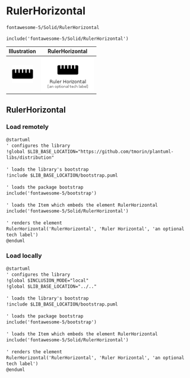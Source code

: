 # RulerHorizontal


```text
fontawesome-5/Solid/RulerHorizontal
```

```text
include('fontawesome-5/Solid/RulerHorizontal')
```



| Illustration | RulerHorizontal |
| :---: | :---: |
| ![illustration for Illustration](../../fontawesome-5/Solid/RulerHorizontal.png) | ![illustration for RulerHorizontal](../../fontawesome-5/Solid/RulerHorizontal.Local.png) |




## RulerHorizontal

### Load remotely
```plantuml
@startuml
' configures the library
!global $LIB_BASE_LOCATION="https://github.com/tmorin/plantuml-libs/distribution"

' loads the library's bootstrap
!include $LIB_BASE_LOCATION/bootstrap.puml

' loads the package bootstrap
include('fontawesome-5/bootstrap')

' loads the Item which embeds the element RulerHorizontal
include('fontawesome-5/Solid/RulerHorizontal')

' renders the element
RulerHorizontal('RulerHorizontal', 'Ruler Horizontal', 'an optional tech label')
@enduml
```

### Load locally
```plantuml
@startuml
' configures the library
!global $INCLUSION_MODE="local"
!global $LIB_BASE_LOCATION="../.."

' loads the library's bootstrap
!include $LIB_BASE_LOCATION/bootstrap.puml

' loads the package bootstrap
include('fontawesome-5/bootstrap')

' loads the Item which embeds the element RulerHorizontal
include('fontawesome-5/Solid/RulerHorizontal')

' renders the element
RulerHorizontal('RulerHorizontal', 'Ruler Horizontal', 'an optional tech label')
@enduml
```

